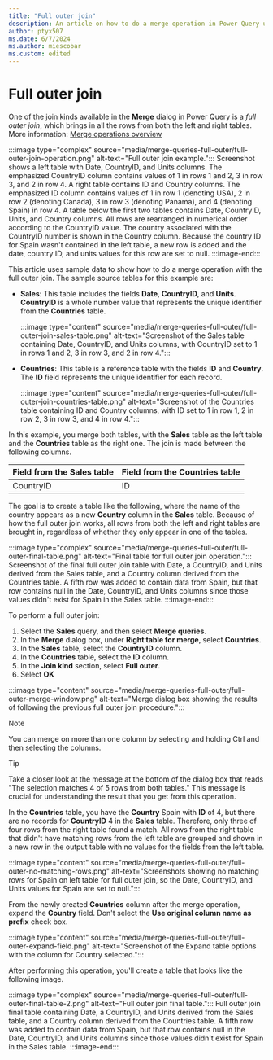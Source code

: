 ```yaml
---
title: "Full outer join"
description: An article on how to do a merge operation in Power Query using the full outer join kind. 
author: ptyx507
ms.date: 6/7/2024
ms.author: miescobar
ms.custom: edited
---
```


# Full outer join

One of the join kinds available in the **Merge** dialog in Power Query is a *full outer join*, which brings in all the rows from both the left and right tables. More information: [Merge operations overview](merge-queries-overview.md)

:::image type="complex" source="media/merge-queries-full-outer/full-outer-join-operation.png" alt-text="Full outer join example.":::
   Screenshot shows a left table with Date, CountryID, and Units columns. The emphasized CountryID column contains values of 1 in rows 1 and 2, 3 in row 3, and 2 in row 4. A right table contains ID and Country columns. The emphasized ID column contains values of 1 in row 1 (denoting USA), 2 in row 2 (denoting Canada), 3 in row 3 (denoting Panama), and 4 (denoting Spain) in row 4. A table below the first two tables contains Date, CountryID, Units, and Country columns. All rows are rearranged in numerical order according to the CountryID value. The country associated with the CountryID number is shown in the Country column. Because the country ID for Spain wasn't contained in the left table, a new row is added and the date, country ID, and units values for this row are set to null.
:::image-end:::

This article uses sample data to show how to do a merge operation with the full outer join. The sample source tables for this example are:

* **Sales**: This table includes the fields **Date**, **CountryID**, and **Units**. **CountryID** is a whole number value that represents the unique identifier from the **Countries** table.

  :::image type="content" source="media/merge-queries-full-outer/full-outer-join-sales-table.png" alt-text="Screenshot of the Sales table containing Date, CountryID, and Units columns, with CountryID set to 1 in rows 1 and 2, 3 in row 3, and 2 in row 4.":::

* **Countries**: This table is a reference table with the fields **ID** and **Country**. The **ID** field represents the unique identifier for each record.

  :::image type="content" source="media/merge-queries-full-outer/full-outer-join-countries-table.png" alt-text="Screenshot of the Countries table containing ID and Country columns, with ID set to 1 in row 1, 2 in row 2, 3 in row 3, and 4 in row 4.":::

In this example, you merge both tables, with the **Sales** table as the left table and the **Countries** table as the right one. The join is made between the following columns.

|Field from the Sales table| Field from the Countries table|
|-----------|------------------|
|CountryID|ID|

The goal is to create a table like the following, where the name of the country appears as a new **Country** column in the **Sales** table. Because of how the full outer join works, all rows from both the left and right tables are brought in, regardless of whether they only appear in one of the tables.

:::image type="complex" source="media/merge-queries-full-outer/full-outer-final-table.png" alt-text="Final table for full outer join operation.":::
   Screenshot of the final full outer join table with Date, a CountryID, and Units derived from the Sales table, and a Country column derived from the Countries table. A fifth row was added to contain data from Spain, but that row contains null in the Date, CountryID, and Units columns since those values didn't exist for Spain in the Sales table.
:::image-end:::

To perform a full outer join:

1. Select the **Sales** query, and then select **Merge queries**.
2. In the **Merge** dialog box, under **Right table for merge**, select **Countries**.
3. In the **Sales** table, select the **CountryID** column.
4. In the **Countries** table, select the **ID** column.
5. In the **Join kind** section, select **Full outer**.
6. Select **OK**

:::image type="content" source="media/merge-queries-full-outer/full-outer-merge-window.png" alt-text="Merge dialog box showing the results of following the previous full outer join procedure.":::

> [!NOTE]
>You can merge on more than one column by selecting and holding Ctrl and then selecting the columns.

> [!TIP]
>Take a closer look at the message at the bottom of the dialog box that reads "The selection matches 4 of 5 rows from both tables." This message is crucial for understanding the result that you get from this operation.

In the **Countries** table, you have the **Country** Spain with **ID** of 4, but there are no records for **CountryID** 4 in the **Sales** table. Therefore, only three of four rows from the right table found a match. All rows from the right table that didn't have matching rows from the left table are grouped and shown in a new row in the output table with no values for the fields from the left table.

:::image type="content" source="media/merge-queries-full-outer/full-outer-no-matching-rows.png" alt-text="Screenshots showing no matching rows for Spain on left table for full outer join, so the Date, CountryID, and Units values for Spain are set to null.":::

From the newly created **Countries** column after the merge operation, expand the **Country** field. Don't select the **Use original column name as prefix** check box.

:::image type="content" source="media/merge-queries-full-outer/full-outer-expand-field.png" alt-text="Screenshot of the Expand table options with the column for Country selected.":::

After performing this operation, you'll create a table that looks like the following image.

:::image type="complex" source="media/merge-queries-full-outer/full-outer-final-table-2.png" alt-text="Full outer join final table.":::
   Full outer join final table containing Date, a CountryID, and Units derived from the Sales table, and a Country column derived from the Countries table. A fifth row was added to contain data from Spain, but that row contains null in the Date, CountryID, and Units columns since those values didn't exist for Spain in the Sales table.
:::image-end:::
